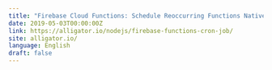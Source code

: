 ```yaml
---
title: "Firebase Cloud Functions: Schedule Reoccurring Functions Natively"
date: 2019-05-03T00:00:00Z
link: https://alligator.io/nodejs/firebase-functions-cron-job/
site: alligator.io/
language: English
draft: false
---
```


